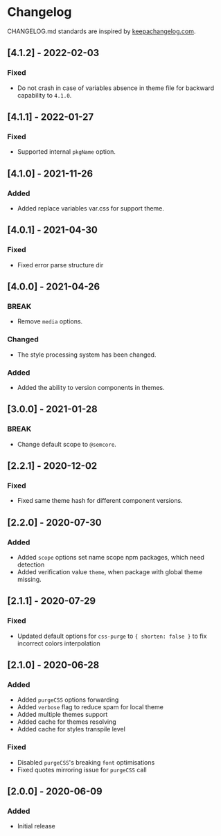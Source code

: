 # Changelog

CHANGELOG.md standards are inspired by [keepachangelog.com](https://keepachangelog.com/en/1.0.0/).

## [4.1.2] - 2022-02-03

### Fixed

- Do not crash in case of variables absence in theme file for backward capability to `4.1.0`.

## [4.1.1] - 2022-01-27

### Fixed

- Supported internal `pkgName` option.

## [4.1.0] - 2021-11-26

### Added

- Added replace variables var.css for support theme.

## [4.0.1] - 2021-04-30

### Fixed

- Fixed error parse structure dir

## [4.0.0] - 2021-04-26

### BREAK

- Remove `media` options.

### Changed

- The style processing system has been changed.

### Added

- Added the ability to version components in themes.

## [3.0.0] - 2021-01-28

### BREAK

- Change default scope to `@semcore`.

## [2.2.1] - 2020-12-02

### Fixed

- Fixed same theme hash for different component versions.

## [2.2.0] - 2020-07-30

### Added

- Added `scope` options set name scope npm packages, which need detection
- Added verification value `theme`, when package with global theme missing.

## [2.1.1] - 2020-07-29

### Fixed

- Updated default options for `css-purge` to `{ shorten: false }` to fix incorrect colors interpolation

## [2.1.0] - 2020-06-28

### Added

- Added `purgeCSS` options forwarding
- Added `verbose` flag to reduce spam for local theme
- Added multiple themes support
- Added cache for themes resolving
- Added cache for styles transpile level

### Fixed

- Disabled `purgeCSS`'s breaking `font` optimisations
- Fixed quotes mirroring issue for `purgeCSS` call

## [2.0.0] - 2020-06-09

### Added

- Initial release

